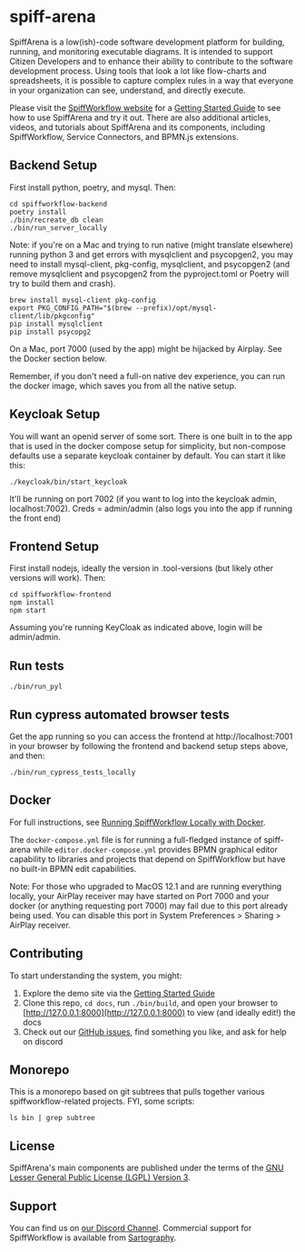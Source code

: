 # spiff-arena

SpiffArena is a low(ish)-code software development platform for building, running, and monitoring executable diagrams.
It is intended to support Citizen Developers and to enhance their ability to contribute to the software development process.
Using tools that look a lot like flow-charts and spreadsheets, it is possible to capture complex rules in a way that everyone in your organization can see, understand, and directly execute.

Please visit the [SpiffWorkflow website](https://www.spiffworkflow.org) for a [Getting Started Guide](https://www.spiffworkflow.org/posts/articles/get_started/) to see how to use SpiffArena and try it out.
There are also additional articles, videos, and tutorials about SpiffArena and its components, including SpiffWorkflow, Service Connectors, and BPMN.js extensions.

## Backend Setup

First install python, poetry, and mysql. Then:

    cd spiffworkflow-backend
    poetry install
    ./bin/recreate_db clean
    ./bin/run_server_locally

Note: if you're on a Mac and trying to run native (might translate elsewhere) running python 3 and get errors with mysqlclient and psycopgen2, you may need to install mysql-client, pkg-config, mysqlclient, and psycopgen2 (and remove mysqlclient and psycopgen2 from the pyproject.toml or Poetry will try to build them and crash). 

    brew install mysql-client pkg-config
    export PKG_CONFIG_PATH="$(brew --prefix)/opt/mysql-client/lib/pkgconfig"
    pip install mysqlclient
    pip install psycopg2

On a Mac, port 7000 (used by the app) might be hijacked by Airplay. See the Docker section below. 

Remember, if you don't need a full-on native dev experience, you can run the docker image, which saves you from all the native setup.

## Keycloak Setup

You will want an openid server of some sort.
There is one built in to the app that is used in the docker compose setup for simplicity, but non-compose defaults use a separate keycloak container by default.
You can start it like this:

    ./keycloak/bin/start_keycloak

It'll be running on port 7002 (if you want to log into the keycloak admin, localhost:7002). 
Creds = admin/admin (also logs you into the app if running the front end)

## Frontend Setup

First install nodejs, ideally the version in .tool-versions (but likely other versions will work). Then:

    cd spiffworkflow-frontend
    npm install
    npm start

Assuming you're running KeyCloak as indicated above, login will be admin/admin.

## Run tests

    ./bin/run_pyl

## Run cypress automated browser tests

Get the app running so you can access the frontend at http://localhost:7001 in your browser by following the frontend and backend setup steps above, and then:

    ./bin/run_cypress_tests_locally

## Docker

For full instructions, see [Running SpiffWorkflow Locally with Docker](https://www.spiffworkflow.org/posts/articles/get_started_docker/).

The `docker-compose.yml` file is for running a full-fledged instance of spiff-arena while `editor.docker-compose.yml` provides BPMN graphical editor capability to libraries and projects that depend on SpiffWorkflow but have no built-in BPMN edit capabilities.

Note: For those who upgraded to MacOS 12.1 and are running everything locally, your AirPlay receiver may have started on Port 7000 and your docker (or anything requesting port 7000) may fail due to this port already being used. You can disable this port in System Preferences > Sharing > AirPlay receiver. 

## Contributing

To start understanding the system, you might:

 1. Explore the demo site via the [Getting Started Guide](https://www.spiffworkflow.org/posts/articles/get_started)
 1. Clone this repo, `cd docs`, run `./bin/build`, and open your browser to [http://127.0.0.1:8000](http://127.0.0.1:8000) to view (and ideally edit!) the docs
 1. Check out our [GitHub issues](https://github.com/sartography/spiff-arena/issues), find something you like, and ask for help on discord

## Monorepo

This is a monorepo based on git subtrees that pulls together various spiffworkflow-related projects.
FYI, some scripts:

    ls bin | grep subtree

## License

SpiffArena's main components are published under the terms of the
[GNU Lesser General Public License (LGPL) Version 3](https://www.gnu.org/licenses/lgpl-3.0.txt).

## Support

You can find us on [our Discord Channel](https://discord.gg/BYHcc7PpUC).
Commercial support for SpiffWorkflow is available from [Sartography](https://sartography.com).


